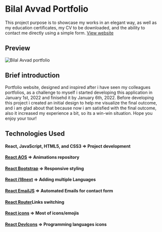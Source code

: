 # Bilal Avvad Portfolio

This project purpose is to showcase my works in an elegant way, as well as my education certificates, my CV to be downloaded, and the ability to contact me directly using a simple form.
[View website](https://awadbilal.github.io/portfolio/)

## Preview
![Bilal Avvad portfolio](https://github.com/awadbilal/portfolio/raw/master/src/locales/images/PORTGIF.gif)

## Brief introduction
Portfolio website, designed and inspired after i have seen my colleagues portfolios, as a challenge to myself i started developing this application in January 1st, 2022 and finisehd it by January 6th, 2022. Before developing this project i created an initial design to help me visualize the final outcome, and i am glad about that because now i am satisfied with the final outcome, also it increased my experience a bit, so its a win-win situation. Hope you enjoy your tour!

## Technologies Used

#### React, JavaScript, HTML5, and CSS3 => Project development
#### [React AOS](https://github.com/michalsnik/aos) => Animations repository
#### [React Bootstrap](https://react-bootstrap.github.io/) => Responsive styling
#### [React i18next](https://react.i18next.com/) => Adding multiple Languages
#### [React EmailJS](https://www.emailjs.com/) => Automated Emails for contact form
#### [React Router](https://v5.reactrouter.com/web/guides/quick-start)Links switching
#### [React icons](https://react-icons.github.io/react-icons) => Most of icons/emojis
#### [React DevIcons](https://fpoumian.github.io/react-devicon/) => Programming languages icons
